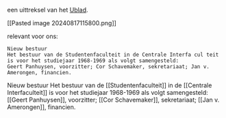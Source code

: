een uittreksel van het [Ublad](concepten/organisaties/bladen/Ublad.md).

[[Pasted image 20240817115800.png]]

relevant voor ons: 
```
Nieuw bestuur
Het bestuur van de Studentenfaculteit in de Centrale Interfa cul teit is voor het studiejaar 1968-1969 als volgt samengesteld:
Geert Panhuysen, voorzitter; Cor Schavemaker, sekretariaat; Jan v. Amerongen, financien.
```

Nieuw bestuur
Het bestuur van de [[Studentenfaculteit]] in de [[Centrale Interfaculteit]] is voor het studiejaar 1968-1969 als volgt samengesteld:
[[Geert Panhuysen]], voorzitter; [[Cor Schavemaker]], sekretariaat; [[Jan v. Amerongen]], financien.